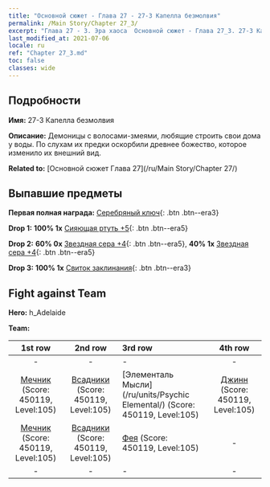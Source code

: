 ```yaml
---
title: "Основной сюжет - Глава 27 - 27-3 Капелла безмолвия"
permalink: /Main Story/Chapter 27_3/
excerpt: "Глава 27 - 3. Эра хаоса  Основной сюжет - Глава 27_3. 27-3 Капелла безмолвия"
last_modified_at: 2021-07-06
locale: ru
ref: "Chapter 27_3.md"
toc: false
classes: wide
---
```


## Подробности

 **Имя:** 27-3 Капелла безмолвия

 **Описание:** Демоницы с волосами-змеями, любящие строить свои дома у воды. По слухам их предки оскорбили древнее божество, которое изменило их внешний вид.

 **Related to:** [Основной сюжет Глава 27](/ru/Main Story/Chapter 27/)

## Выпавшие предметы

 **Первая полная награда:** [Серебряный ключ](/ItemsRU/con_693/){: .btn .btn--era3}

 **Drop 1:** **100% 1x** [Сияющая ртуть +5](/ItemsRU/mat_98/){: .btn .btn--era5}

 **Drop 2:** **60% 0x** [Звездная сера +4](/ItemsRU/mat_92/){: .btn .btn--era5}, **40% 1x** [Звездная сера +4](/ItemsRU/mat_92/){: .btn .btn--era5}

 **Drop 3:** **100% 1x** [Свиток заклинания](/ItemsRU/con_694/){: .btn .btn--era3}


## Fight against Team
 **Hero:** h_Adelaide

 **Team:**


  | 1st row | 2nd row | 3rd row | 4th row |
  |:----:|:----:|:----|:----:|
  | - | - | - | - |
  | [Мечник](/ru/units/Swordsman/) (Score: 450119, Level:105)  | [Всадники](/ru/units/Cavalier/) (Score: 450119, Level:105)  | [Элементаль Мысли](/ru/units/Psychic Elemental/) (Score: 450119, Level:105)  | [Джинн](/ru/units/Genie/) (Score: 450119, Level:105)  |
  | [Мечник](/ru/units/Swordsman/) (Score: 450119, Level:105)  | [Всадники](/ru/units/Cavalier/) (Score: 450119, Level:105)  | [Фея](/ru/units/Sprite/) (Score: 450119, Level:105)  | - |
  | - | - | - | - |


